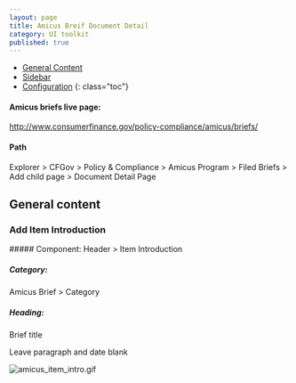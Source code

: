 ```yaml
---
layout: page
title: Amicus Breif Document Detail
category: UI toolkit
published: true
---
```


- [General Content](#general_content)
- [Sidebar](#sidebar)
- [Configuration](#configuration)
 {: class="toc"}
 
#### Amicus briefs live page: 
http://www.consumerfinance.gov/policy-compliance/amicus/briefs/
 
#### Path
Explorer > CFGov > Policy & Compliance > Amicus Program > Filed Briefs > Add child page > Document Detail Page
 
<h2 id="general_content">General content</h2>
 
<div class="content-33 content-first">
 
### Add Item Introduction
<p>
##### Component:
Header > Item Introduction

##### Category: 
Amicus Brief > Category
##### Heading: 
Brief title

Leave paragraph and date blank
</p>
</div>

<div class="content-67 content-last">

![amicus_item_intro.gif]({{site.baseurl}}/static/img/amicus_item_intro.gif)
</div>


